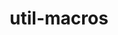 ---
title: "util-macros"
layout: cache
categories: [package, develop-2024-03-17]
meta: {"versions": ["1.19.3"], "compilers": ["cce@=15.0.1", "gcc@=10.3.0", "gcc@=11.1.0", "gcc@=11.4.0", "gcc@=12.3.0", "gcc@=7.3.1", "gcc@=7.5.0", "gcc@=9.4.0", "oneapi@=2024.0.0"], "oss": ["amzn2", "rhel8", "sle_hpc15", "ubuntu18.04", "ubuntu20.04", "ubuntu22.04"], "platforms": ["linux"], "targets": ["aarch64", "neoverse_n1", "neoverse_v1", "neoverse_v2", "ppc64le", "x86_64_v3", "x86_64_v4", "zen4"], "stacks": ["aws-isc", "aws-isc-aarch64", "build_systems", "data-vis-sdk", "developer-tools", "e4s", "e4s-cray-rhel", "e4s-cray-sles", "e4s-neoverse-v2", "e4s-neoverse_v1", "e4s-oneapi", "e4s-power", "e4s-rocm-external", "ml-linux-x86_64-cpu", "ml-linux-x86_64-cuda", "ml-linux-x86_64-rocm", "radiuss", "radiuss-aws", "radiuss-aws-aarch64", "root", "tutorial"], "num_specs": 13, "num_specs_by_stack": {"root": 13, "radiuss-aws-aarch64": 2, "aws-isc-aarch64": 2, "aws-isc": 1, "radiuss-aws": 1, "e4s-neoverse_v1": 1, "e4s-cray-rhel": 1, "data-vis-sdk": 1, "e4s-power": 1, "developer-tools": 1, "radiuss": 1, "build_systems": 1, "e4s-cray-sles": 1, "e4s-neoverse-v2": 1, "ml-linux-x86_64-rocm": 1, "e4s-rocm-external": 1, "ml-linux-x86_64-cpu": 1, "tutorial": 2, "e4s": 1, "ml-linux-x86_64-cuda": 1, "e4s-oneapi": 1}}
spec_details: [{"hash": "yg22viu6nfbvdl23cnz6zpurpg423xp2", "compiler": "gcc@=7.3.1", "versions": ["1.19.3"], "os": "amzn2", "platform": "linux", "target": "aarch64", "variants": ["build_system=autotools"], "stacks": ["root", "radiuss-aws-aarch64", "aws-isc-aarch64"], "size": "-", "tarball": "https://binaries.spack.io/releases/develop-2024-03-17/build_cache/linux-amzn2-aarch64/gcc-7.3.1/util-macros-1.19.3/linux-amzn2-aarch64-gcc-7.3.1-util-macros-1.19.3-yg22viu6nfbvdl23cnz6zpurpg423xp2.spack"}, {"hash": "sagknjvz4frgh73bns543f3z4duofdxp", "compiler": "gcc@=7.3.1", "versions": ["1.19.3"], "os": "amzn2", "platform": "linux", "target": "neoverse_n1", "variants": ["build_system=autotools"], "stacks": ["root", "radiuss-aws-aarch64", "aws-isc-aarch64"], "size": "-", "tarball": "https://binaries.spack.io/releases/develop-2024-03-17/build_cache/linux-amzn2-neoverse_n1/gcc-7.3.1/util-macros-1.19.3/linux-amzn2-neoverse_n1-gcc-7.3.1-util-macros-1.19.3-sagknjvz4frgh73bns543f3z4duofdxp.spack"}, {"hash": "ivyoevf3w6b3km3jbm5easqqswhjb54c", "compiler": "gcc@=7.3.1", "versions": ["1.19.3"], "os": "amzn2", "platform": "linux", "target": "x86_64_v3", "variants": ["build_system=autotools"], "stacks": ["aws-isc", "radiuss-aws", "root"], "size": "-", "tarball": "https://binaries.spack.io/releases/develop-2024-03-17/build_cache/linux-amzn2-x86_64_v3/gcc-7.3.1/util-macros-1.19.3/linux-amzn2-x86_64_v3-gcc-7.3.1-util-macros-1.19.3-ivyoevf3w6b3km3jbm5easqqswhjb54c.spack"}, {"hash": "2bdzuq4hs6aie7fcw45sogftcaiovkst", "compiler": "gcc@=11.4.0", "versions": ["1.19.3"], "os": "ubuntu22.04", "platform": "linux", "target": "neoverse_v1", "variants": ["build_system=autotools"], "stacks": ["root", "e4s-neoverse_v1"], "size": "-", "tarball": "https://binaries.spack.io/releases/develop-2024-03-17/build_cache/linux-ubuntu22.04-neoverse_v1/gcc-11.4.0/util-macros-1.19.3/linux-ubuntu22.04-neoverse_v1-gcc-11.4.0-util-macros-1.19.3-2bdzuq4hs6aie7fcw45sogftcaiovkst.spack"}, {"hash": "tkig2fwlnp6huyln6uzmgdg72qroqqqa", "compiler": "cce@=15.0.1", "versions": ["1.19.3"], "os": "rhel8", "platform": "linux", "target": "zen4", "variants": ["build_system=autotools"], "stacks": ["root", "e4s-cray-rhel"], "size": "-", "tarball": "https://binaries.spack.io/releases/develop-2024-03-17/build_cache/linux-rhel8-zen4/cce-15.0.1/util-macros-1.19.3/linux-rhel8-zen4-cce-15.0.1-util-macros-1.19.3-tkig2fwlnp6huyln6uzmgdg72qroqqqa.spack"}, {"hash": "36saem7fh4bkrt2kxeejsoxuqajrnm45", "compiler": "gcc@=11.1.0", "versions": ["1.19.3"], "os": "ubuntu20.04", "platform": "linux", "target": "x86_64_v3", "variants": ["build_system=autotools"], "stacks": ["data-vis-sdk", "root"], "size": "-", "tarball": "https://binaries.spack.io/releases/develop-2024-03-17/build_cache/linux-ubuntu20.04-x86_64_v3/gcc-11.1.0/util-macros-1.19.3/linux-ubuntu20.04-x86_64_v3-gcc-11.1.0-util-macros-1.19.3-36saem7fh4bkrt2kxeejsoxuqajrnm45.spack"}, {"hash": "bxz4xirytfjnwf4iopo27ruipgvcp2fc", "compiler": "gcc@=9.4.0", "versions": ["1.19.3"], "os": "ubuntu20.04", "platform": "linux", "target": "ppc64le", "variants": ["build_system=autotools"], "stacks": ["e4s-power", "root"], "size": "-", "tarball": "https://binaries.spack.io/releases/develop-2024-03-17/build_cache/linux-ubuntu20.04-ppc64le/gcc-9.4.0/util-macros-1.19.3/linux-ubuntu20.04-ppc64le-gcc-9.4.0-util-macros-1.19.3-bxz4xirytfjnwf4iopo27ruipgvcp2fc.spack"}, {"hash": "rjeu74kdv5fwl753mckmzhi2o3xxmknv", "compiler": "gcc@=7.5.0", "versions": ["1.19.3"], "os": "ubuntu18.04", "platform": "linux", "target": "x86_64_v3", "variants": ["build_system=autotools"], "stacks": ["developer-tools", "root", "radiuss", "build_systems"], "size": "-", "tarball": "https://binaries.spack.io/releases/develop-2024-03-17/build_cache/linux-ubuntu18.04-x86_64_v3/gcc-7.5.0/util-macros-1.19.3/linux-ubuntu18.04-x86_64_v3-gcc-7.5.0-util-macros-1.19.3-rjeu74kdv5fwl753mckmzhi2o3xxmknv.spack"}, {"hash": "sdojbiohj53eoygvwizbqpwatc5ehg4k", "compiler": "gcc@=10.3.0", "versions": ["1.19.3"], "os": "sle_hpc15", "platform": "linux", "target": "x86_64_v4", "variants": ["build_system=autotools"], "stacks": ["e4s-cray-sles", "root"], "size": "-", "tarball": "https://binaries.spack.io/releases/develop-2024-03-17/build_cache/linux-sle_hpc15-x86_64_v4/gcc-10.3.0/util-macros-1.19.3/linux-sle_hpc15-x86_64_v4-gcc-10.3.0-util-macros-1.19.3-sdojbiohj53eoygvwizbqpwatc5ehg4k.spack"}, {"hash": "dzibkhvo5htiby7r2ntqef4q6mygppra", "compiler": "gcc@=11.4.0", "versions": ["1.19.3"], "os": "ubuntu22.04", "platform": "linux", "target": "neoverse_v2", "variants": ["build_system=autotools"], "stacks": ["e4s-neoverse-v2", "root"], "size": "-", "tarball": "https://binaries.spack.io/releases/develop-2024-03-17/build_cache/linux-ubuntu22.04-neoverse_v2/gcc-11.4.0/util-macros-1.19.3/linux-ubuntu22.04-neoverse_v2-gcc-11.4.0-util-macros-1.19.3-dzibkhvo5htiby7r2ntqef4q6mygppra.spack"}, {"hash": "7f2zoxexfwtbycnllc33tovx2mipi24p", "compiler": "gcc@=11.4.0", "versions": ["1.19.3"], "os": "ubuntu22.04", "platform": "linux", "target": "x86_64_v3", "variants": ["build_system=autotools"], "stacks": ["ml-linux-x86_64-rocm", "e4s-rocm-external", "ml-linux-x86_64-cpu", "tutorial", "e4s", "ml-linux-x86_64-cuda", "root"], "size": "-", "tarball": "https://binaries.spack.io/releases/develop-2024-03-17/build_cache/linux-ubuntu22.04-x86_64_v3/gcc-11.4.0/util-macros-1.19.3/linux-ubuntu22.04-x86_64_v3-gcc-11.4.0-util-macros-1.19.3-7f2zoxexfwtbycnllc33tovx2mipi24p.spack"}, {"hash": "45osje3osklmcx2jo6eefjqmdnjk4lfu", "compiler": "oneapi@=2024.0.0", "versions": ["1.19.3"], "os": "ubuntu22.04", "platform": "linux", "target": "x86_64_v3", "variants": ["build_system=autotools"], "stacks": ["root", "e4s-oneapi"], "size": "-", "tarball": "https://binaries.spack.io/releases/develop-2024-03-17/build_cache/linux-ubuntu22.04-x86_64_v3/oneapi-2024.0.0/util-macros-1.19.3/linux-ubuntu22.04-x86_64_v3-oneapi-2024.0.0-util-macros-1.19.3-45osje3osklmcx2jo6eefjqmdnjk4lfu.spack"}, {"hash": "l4fj6aqoulaumk4qg3eu3ky6msq4cbo5", "compiler": "gcc@=12.3.0", "versions": ["1.19.3"], "os": "ubuntu22.04", "platform": "linux", "target": "x86_64_v3", "variants": ["build_system=autotools"], "stacks": ["tutorial", "root"], "size": "-", "tarball": "https://binaries.spack.io/releases/develop-2024-03-17/build_cache/linux-ubuntu22.04-x86_64_v3/gcc-12.3.0/util-macros-1.19.3/linux-ubuntu22.04-x86_64_v3-gcc-12.3.0-util-macros-1.19.3-l4fj6aqoulaumk4qg3eu3ky6msq4cbo5.spack"}]
---